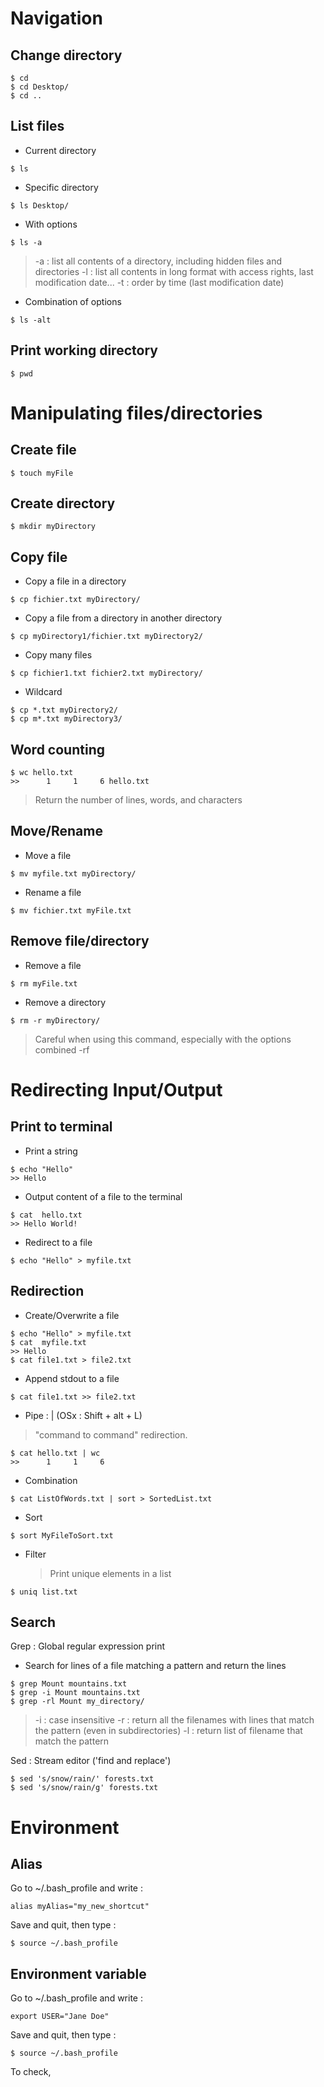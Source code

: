 

# Navigation
## Change directory
```shell
$ cd 
$ cd Desktop/
$ cd ..
```
## List files 
- Current directory
```shell 
$ ls
```
- Specific directory 
```shell 
$ ls Desktop/
```
- With options
```shell
$ ls -a
```
> -a : list all contents of a directory, including hidden files and directories
> -l : list all contents in long format with access rights, last modification date...
> -t : order by time (last modification date)

- Combination of options 
```shell
$ ls -alt
```
## Print working directory
```shell
$ pwd
```

# Manipulating files/directories
## Create file
```shell
$ touch myFile
```
## Create directory
```shell
$ mkdir myDirectory
```
## Copy file
- Copy a file in a directory
```shell
$ cp fichier.txt myDirectory/
```
- Copy a file from a directory in another directory
```shell
$ cp myDirectory1/fichier.txt myDirectory2/
```
- Copy many files 
```shell
$ cp fichier1.txt fichier2.txt myDirectory/
```
- Wildcard
```shell
$ cp *.txt myDirectory2/
$ cp m*.txt myDirectory3/
```
## Word counting
```shell
$ wc hello.txt
>>      1     1     6 hello.txt
```
> Return the number of lines, words, and characters
## Move/Rename
- Move a file 
```shell
$ mv myfile.txt myDirectory/
```
- Rename a file
```shell
$ mv fichier.txt myFile.txt
```

## Remove file/directory
- Remove a file 
```shell
$ rm myFile.txt
```
- Remove a directory 
```shell
$ rm -r myDirectory/
```  
> Careful when using this command, especially with the options combined -rf

# Redirecting Input/Output

## Print to terminal
- Print a string
```shell
$ echo "Hello"
>> Hello
``` 
- Output content of a file to the terminal 
```shell
$ cat  hello.txt
>> Hello World!
``` 
- Redirect to a file 
```shell
$ echo "Hello" > myfile.txt
``` 
## Redirection
- Create/Overwrite a file
```shell
$ echo "Hello" > myfile.txt
$ cat  myfile.txt
>> Hello
$ cat file1.txt > file2.txt
``` 

- Append stdout to a file
```shell
$ cat file1.txt >> file2.txt
```  

- Pipe : | (OSx : Shift + alt + L)
> "command to command" redirection.
```shell
$ cat hello.txt | wc
>>      1     1     6 
```
- Combination
```shell
$ cat ListOfWords.txt | sort > SortedList.txt
```
- Sort
```shell
$ sort MyFileToSort.txt
```
- Filter
	>Print unique elements in a list 
```shell
$ uniq list.txt
```
## Search
Grep : Global regular expression print
- Search for lines of a file matching a pattern and return the lines
```shell
$ grep Mount mountains.txt
$ grep -i Mount mountains.txt
$ grep -rl Mount my_directory/
```
> -i : case insensitive 
> -r : return all the filenames with lines that match the pattern (even in subdirectories)
> -l : return list of filename that match the pattern

Sed : Stream editor ('find and replace')
```
$ sed 's/snow/rain/' forests.txt
$ sed 's/snow/rain/g' forests.txt
```
# Environment
## Alias
Go to ~/.bash_profile and write : 
```
alias myAlias="my_new_shortcut"
```
Save and quit, then type : 
```shell
$ source ~/.bash_profile
```
## Environment variable
Go to ~/.bash_profile and write : 
```
export USER="Jane Doe"
```
Save and quit, then type : 
```shell
$ source ~/.bash_profile
```
To check, 
<!--stackedit_data:
eyJoaXN0b3J5IjpbMjU5MzkxMDE3LC0xMTIxNzI0MjAyLC02NT
MzMTUwOTYsMTc3OTQ0NTUwNSwyMTIwMjg1MTIwLC0xNjEyNDg5
MjYyLDE1NTUzNDgwMzgsNzA0NzQ1MjgxLDIxNDA2OTA4MTgsLT
E2NzUyMTg1NjIsMTAzODU5NjE3LC05ODI4MTcwNTIsLTEzMTI3
NjYzODQsMTk1NjYzMzk2Nyw1OTk5NzQ4MTgsLTEwNzI2NTUyNz
gsMTQxNDc4NTc4MiwtMTU1MjY2OTM5NCwtNDc4Mjk0ODQzLC0x
MzExMDE4MzU2XX0=
-->